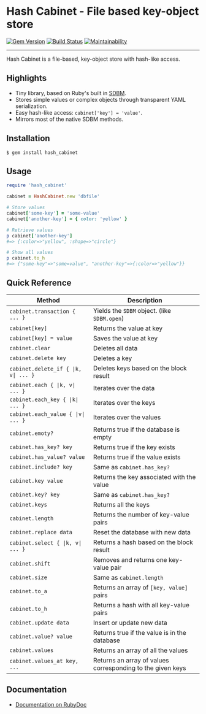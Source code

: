 Hash Cabinet - File based key-object store
==================================================

[![Gem Version](https://badge.fury.io/rb/hash_cabinet.svg)](https://badge.fury.io/rb/hash_cabinet)
[![Build Status](https://travis-ci.com/DannyBen/hash_cabinet.svg?branch=master)](https://travis-ci.com/DannyBen/hash_cabinet)
[![Maintainability](https://api.codeclimate.com/v1/badges/c69f9676cd8cd5fc33bc/maintainability)](https://codeclimate.com/github/DannyBen/hash_cabinet/maintainability)

---

Hash Cabinet is a file-based, key-object store with hash-like access.


Highlights
--------------------------------------------------

- Tiny library, based on Ruby's built in [SDBM].
- Stores simple values or complex objects through transparent YAML 
  serialization.
- Easy hash-like access: `cabinet['key'] = 'value'`.
- Mirrors most of the native SDBM methods.


Installation
--------------------------------------------------

    $ gem install hash_cabinet



Usage
--------------------------------------------------

```ruby
require 'hash_cabinet'

cabinet = HashCabinet.new 'dbfile'

# Store values
cabinet['some-key'] = 'some-value'
cabinet['another-key'] = { color: 'yellow' }

# Retrieve values
p cabinet['another-key']
#=> {:color=>"yellow", :shape=>"circle"}

# Show all values
p cabinet.to_h
#=> {"some-key"=>"some=value", "another-key"=>{:color=>"yellow"}}

```

Quick Reference
--------------------------------------------------

| Method | Description |
|--------|-------------|
| `cabinet.transaction { ... }`       | Yields the `SDBM` object. (like `SDBM.open`) |
| `cabinet[key]`                      | Returns the value at key |
| `cabinet[key] = value`              | Saves the value at key |
| `cabinet.clear`                     | Deletes all data |
| `cabinet.delete key`                | Deletes a key |
| `cabinet.delete_if { \|k, v\| ... }`| Deletes keys based on the block result |
| `cabinet.each { \|k, v\| ... }`     | Iterates over the data |
| `cabinet.each_key { \|k\| ... }`    | Iterates over the keys |
| `cabinet.each_value { \|v\| ... }`  | Iterates over the values |
| `cabinet.emoty?`                    | Returns true if the database is empty |
| `cabinet.has_key? key`              | Returns true if the key exists | 
| `cabinet.has_value? value`          | Returns true if the value exists | 
| `cabinet.include? key`              | Same as `cabinet.has_key?` |
| `cabinet.key value`                 | Returns the key associated with the value |
| `cabinet.key? key`                  | Same as `cabinet.has_key?` |
| `cabinet.keys`                      | Returns all the keys |
| `cabinet.length`                    | Returns the number of key-value pairs |
| `cabinet.replace data`              | Reset the database with new data |
| `cabinet.select { \|k, v\| ... }`   | Returns a hash based on the block result |
| `cabinet.shift`                     | Removes and returns one key-value pair |
| `cabinet.size`                      | Same as `cabinet.length` |
| `cabinet.to_a`                      | Returns an array of `[key, value]` pairs |
| `cabinet.to_h`                      | Returns a hash with all key-value pairs |
| `cabinet.update data`               | Insert or update new data |
| `cabinet.value? value`              | Returns true if the value is in the database |
| `cabinet.values`                    | Returns an array of all the values |
| `cabinet.values_at key, ...`        | Returns an array of values corresponding to the given keys |


Documentation
--------------------------------------------------

- [Documentation on RubyDoc][docs]



[SDBM]: https://ruby-doc.org/stdlib-2.6.3/libdoc/sdbm/rdoc/SDBM.html
[docs]: https://rubydoc.info/gems/hash_cabinet/HashCabinet
